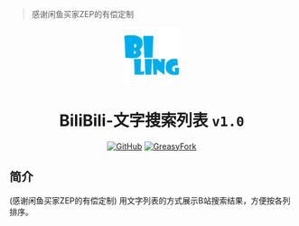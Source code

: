 > 感谢闲鱼买家ZEP的有偿定制

<div align="center">
    <img src="https://github.com/SynRGB/BiliBili-TextSearchList/raw/main/%23README/icon/256.png" width="20%"/>
    <h1>BiliBili-文字搜索列表 <code>v1.0</code></h1>
	<p>
        <a href='https://github.com/SynRGB/BiliBili-TextSearchList'><img src="https://img.shields.io/badge/-GitHub-3A3A3A?style=flat&amp;logo=GitHub&amp;logoColor=white" referrerpolicy="no-referrer" alt="GitHub"></a>
	    <a href='https://greasyfork.org/zh-CN/scripts/473213-bilibili-textsearchlist'><img src="https://img.shields.io/badge/-GreasyFork-670000?style=flat&amp;logo=tampermonkey&amp;logoColor=white" referrerpolicy="no-referrer" alt="GreasyFork"></a>
    </p>
</div>

## 简介

(感谢闲鱼买家ZEP的有偿定制) 用文字列表的方式展示B站搜索结果，方便按各列排序。